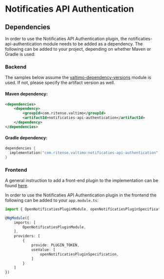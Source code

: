 # Notificaties API Authentication

## Dependencies

In order to use the Notificaties API Authentication plugin, the notificaties-api-authentication module needs to be added as a dependency. The following can be added to your project, depending on whether Maven or Gradle is used:

### Backend

The samples below assume the [valtimo-dependency-versions](../core/valtimo-dependency-versions.md) module is used. If not, please specify the artifact version as well.

#### Maven dependency:

```xml
<dependencies>
    <dependency>
        <groupId>com.ritense.valtimo</groupId>
        <artifactId>notificaties-api-authentication</artifactId>
    </dependency>
</dependencies>
```

#### Gradle dependency:

```kotlin
dependencies {
  implementation("com.ritense.valtimo:notificaties-api-authentication")
}
```

### Frontend

A general instruction to add a front-end plugin to the implementation can be found [here](../core/plugin.md#adding-a-front-end-plugin-to-the-implementation).

In order to use the Notificaties API Authentication plugin in the frontend the following can be added to your `app.module.ts`:

```typescript
import { OpenNotificatiesPluginModule, openNotificatiesPluginSpecification } from '@valtimo/plugin';

@NgModule({
    imports: [
        OpenNotificatiesPluginModule,
    ],
    providers: [
        {
            provide: PLUGIN_TOKEN,
            useValue: [
                openNotificatiesPluginSpecification,
            ]
        }
    ]
})
```
